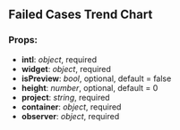 ## **Failed Cases Trend Chart**

### Props:

* **intl**: _object_, required
* **widget**: _object_, required
* **isPreview**: _bool_, optional, default = false
* **height**: _number_, optional, default = 0
* **project**: _string_, required
* **container**: _object_, required
* **observer**: _object_, required
